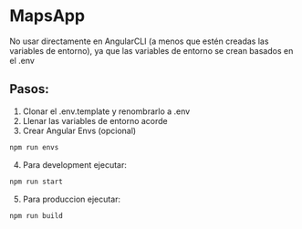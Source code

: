 # MapsApp

No usar directamente en AngularCLI (a menos que estén creadas las variables de entorno), ya que las variables de entorno se crean basados en el .env

## Pasos:
1. Clonar el .env.template y renombrarlo a .env  
2. Llenar las variables de entorno acorde  
3. Crear Angular Envs (opcional)  

```bash
npm run envs
```

4. Para development ejecutar:
```bash
npm run start
```
5. Para produccion ejecutar:
```bash
npm run build
```


